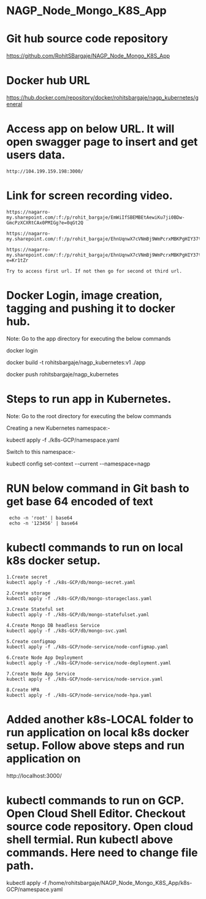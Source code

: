 # NAGP_Node_Mongo_K8S_App

# Git hub source code repository
https://github.com/RohitSBargaje/NAGP_Node_Mongo_K8S_App


# Docker hub URL
https://hub.docker.com/repository/docker/rohitsbargaje/nagp_kubernetes/general


# Access app on below URL. It will open swagger page to insert and get users data.
```
http://104.199.159.198:3000/
```


# Link for screen recording video.
```
https://nagarro-my.sharepoint.com/:f:/p/rohit_bargaje/EmWiIfSBEMBEtAewiKu7ji0BDw-GmcPzXCXRtCAx0PMIGg?e=0qGt2Q

https://nagarro-my.sharepoint.com/:f:/p/rohit_bargaje/EhnUqnwX7cVNmBj9WmPcrxMBKPgHIY37tyPAolJp0AVwXQ

https://nagarro-my.sharepoint.com/:f:/p/rohit_bargaje/EhnUqnwX7cVNmBj9WmPcrxMBKPgHIY37tyPAolJp0AVwXQ?e=Kr1tZr

Try to access first url. If not then go for second ot third url.
```


# Docker Login, image creation, tagging and pushing it to docker hub.

Note: Go to the app directory for executing the below commands

docker login

docker build -t rohitsbargaje/nagp_kubernetes:v1 ./app

docker push rohitsbargaje/nagp_kubernetes


# Steps to run app in Kubernetes.

Note: Go to the root directory for executing the below commands

Creating a new Kubernetes namespace:-

kubectl apply -f ./k8s-GCP/namespace.yaml

Switch to this namespace:-

kubectl config set-context --current --namespace=nagp


# RUN below command in Git bash to get base 64 encoded of text
```
 echo -n 'root' | base64
 echo -n '123456' | base64
```


# kubectl commands to run on local k8s docker setup.
```
1.Create secret
kubectl apply -f ./k8s-GCP/db/mongo-secret.yaml

2.Create storage
kubectl apply -f ./k8s-GCP/db/mongo-storageclass.yaml

3.Create Stateful set
kubectl apply -f ./k8s-GCP/db/mongo-statefulset.yaml

4.Create Mongo DB headless Service
kubectl apply -f ./k8s-GCP/db/mongo-svc.yaml

5.Create configmap
kubectl apply -f ./k8s-GCP/node-service/node-configmap.yaml

6.Create Node App Deployment
kubectl apply -f ./k8s-GCP/node-service/node-deployment.yaml

7.Create Node App Service
kubectl apply -f ./k8s-GCP/node-service/node-service.yaml

8.Create HPA
kubectl apply -f ./k8s-GCP/node-service/node-hpa.yaml
```


# Added another k8s-LOCAL folder to run application on local k8s docker setup. Follow above steps and run application on
http://localhost:3000/



# kubectl commands to run on GCP. Open Cloud Shell Editor. Checkout source code repository. Open cloud shell termial. Run kubectl above commands. Here need to change file path.
kubectl apply -f /home/rohitsbargaje/NAGP_Node_Mongo_K8S_App/k8s-GCP/namespace.yaml
